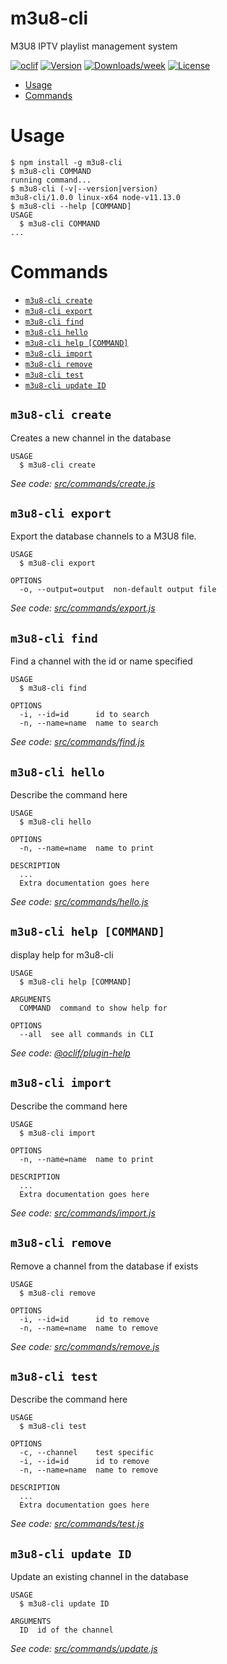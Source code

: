 m3u8-cli
========

M3U8 IPTV playlist management system

[![oclif](https://img.shields.io/badge/cli-oclif-brightgreen.svg)](https://oclif.io)
[![Version](https://img.shields.io/npm/v/m3u8-cli.svg)](https://npmjs.org/package/m3u8-cli)
[![Downloads/week](https://img.shields.io/npm/dw/m3u8-cli.svg)](https://npmjs.org/package/m3u8-cli)
[![License](https://img.shields.io/npm/l/m3u8-cli.svg)](https://github.com/alessandrojean/m3u8-cli/blob/master/package.json)

<!-- toc -->
* [Usage](#usage)
* [Commands](#commands)
<!-- tocstop -->
# Usage
<!-- usage -->
```sh-session
$ npm install -g m3u8-cli
$ m3u8-cli COMMAND
running command...
$ m3u8-cli (-v|--version|version)
m3u8-cli/1.0.0 linux-x64 node-v11.13.0
$ m3u8-cli --help [COMMAND]
USAGE
  $ m3u8-cli COMMAND
...
```
<!-- usagestop -->
# Commands
<!-- commands -->
* [`m3u8-cli create`](#m3u8-cli-create)
* [`m3u8-cli export`](#m3u8-cli-export)
* [`m3u8-cli find`](#m3u8-cli-find)
* [`m3u8-cli hello`](#m3u8-cli-hello)
* [`m3u8-cli help [COMMAND]`](#m3u8-cli-help-command)
* [`m3u8-cli import`](#m3u8-cli-import)
* [`m3u8-cli remove`](#m3u8-cli-remove)
* [`m3u8-cli test`](#m3u8-cli-test)
* [`m3u8-cli update ID`](#m3u8-cli-update-id)

## `m3u8-cli create`

Creates a new channel in the database

```
USAGE
  $ m3u8-cli create
```

_See code: [src/commands/create.js](https://github.com/alessandrojean/m3u8-cli/blob/v1.0.0/src/commands/create.js)_

## `m3u8-cli export`

Export the database channels to a M3U8 file.

```
USAGE
  $ m3u8-cli export

OPTIONS
  -o, --output=output  non-default output file
```

_See code: [src/commands/export.js](https://github.com/alessandrojean/m3u8-cli/blob/v1.0.0/src/commands/export.js)_

## `m3u8-cli find`

Find a channel with the id or name specified

```
USAGE
  $ m3u8-cli find

OPTIONS
  -i, --id=id      id to search
  -n, --name=name  name to search
```

_See code: [src/commands/find.js](https://github.com/alessandrojean/m3u8-cli/blob/v1.0.0/src/commands/find.js)_

## `m3u8-cli hello`

Describe the command here

```
USAGE
  $ m3u8-cli hello

OPTIONS
  -n, --name=name  name to print

DESCRIPTION
  ...
  Extra documentation goes here
```

_See code: [src/commands/hello.js](https://github.com/alessandrojean/m3u8-cli/blob/v1.0.0/src/commands/hello.js)_

## `m3u8-cli help [COMMAND]`

display help for m3u8-cli

```
USAGE
  $ m3u8-cli help [COMMAND]

ARGUMENTS
  COMMAND  command to show help for

OPTIONS
  --all  see all commands in CLI
```

_See code: [@oclif/plugin-help](https://github.com/oclif/plugin-help/blob/v2.1.6/src/commands/help.ts)_

## `m3u8-cli import`

Describe the command here

```
USAGE
  $ m3u8-cli import

OPTIONS
  -n, --name=name  name to print

DESCRIPTION
  ...
  Extra documentation goes here
```

_See code: [src/commands/import.js](https://github.com/alessandrojean/m3u8-cli/blob/v1.0.0/src/commands/import.js)_

## `m3u8-cli remove`

Remove a channel from the database if exists

```
USAGE
  $ m3u8-cli remove

OPTIONS
  -i, --id=id      id to remove
  -n, --name=name  name to remove
```

_See code: [src/commands/remove.js](https://github.com/alessandrojean/m3u8-cli/blob/v1.0.0/src/commands/remove.js)_

## `m3u8-cli test`

Describe the command here

```
USAGE
  $ m3u8-cli test

OPTIONS
  -c, --channel    test specific
  -i, --id=id      id to remove
  -n, --name=name  name to remove

DESCRIPTION
  ...
  Extra documentation goes here
```

_See code: [src/commands/test.js](https://github.com/alessandrojean/m3u8-cli/blob/v1.0.0/src/commands/test.js)_

## `m3u8-cli update ID`

Update an existing channel in the database

```
USAGE
  $ m3u8-cli update ID

ARGUMENTS
  ID  id of the channel
```

_See code: [src/commands/update.js](https://github.com/alessandrojean/m3u8-cli/blob/v1.0.0/src/commands/update.js)_
<!-- commandsstop -->
